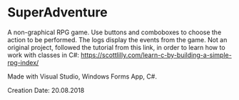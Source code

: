 # SuperAdventure

A non-graphical RPG game. Use buttons and comboboxes to choose the action to be performed. The logs display the events from the game. 
Not an original project, followed the tutorial from this link, in order to learn how to work with classes in C#: 
https://scottlilly.com/learn-c-by-building-a-simple-rpg-index/

Made with Visual Studio, Windows Forms App, C#.

Creation Date: 20.08.2018

